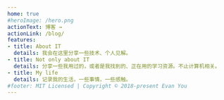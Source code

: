 ```yaml
---
home: true
#heroImage: /hero.png
actionText: 博客 →
actionLink: /blog/
features:
- title: About IT
  details: 我会在这里分享一些技术、个人见解。
- title: Not only about IT
  details: 分享一些我用过的，或者是我找到的、正在用的学习资源。不止计算机相关。
- title: My life
  details: 记录我的生活，一些事情，一些感触。
#footer: MIT Licensed | Copyright © 2018-present Evan You
---
```

